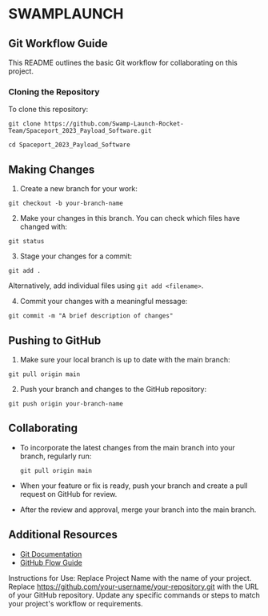 # SWAMPLAUNCH

## Git Workflow Guide

This README outlines the basic Git workflow for collaborating on this project.

### Cloning the Repository
To clone this repository:

`git clone https://github.com/Swamp-Launch-Rocket-Team/Spaceport_2023_Payload_Software.git`

`cd Spaceport_2023_Payload_Software`

## Making Changes
1. Create a new branch for your work:

  `git checkout -b your-branch-name`

2. Make your changes in this branch. You can check which files have changed with:

  `git status`

3. Stage your changes for a commit:

  `git add .`

Alternatively, add individual files using `git add <filename>`.

4. Commit your changes with a meaningful message:

  `git commit -m "A brief description of changes"`

## Pushing to GitHub
1. Make sure your local branch is up to date with the main branch:

  `git pull origin main`

2. Push your branch and changes to the GitHub repository:

  `git push origin your-branch-name`

## Collaborating
- To incorporate the latest changes from the main branch into your branch, regularly run:

  `git pull origin main`

- When your feature or fix is ready, push your branch and create a pull request on GitHub for review.

- After the review and approval, merge your branch into the main branch.

## Additional Resources
- [Git Documentation](https://git-scm.com/doc)
- [GitHub Flow Guide](https://guides.github.com/introduction/flow/)

Instructions for Use:
Replace Project Name with the name of your project.
Replace https://github.com/your-username/your-repository.git with the URL of your GitHub repository.
Update any specific commands or steps to match your project's workflow or requirements.
